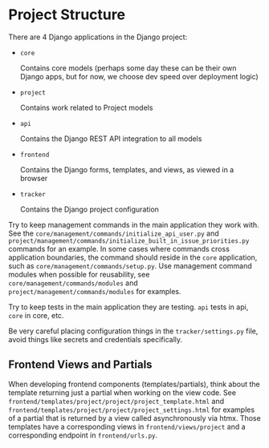 # Project Structure

There are 4 Django applications in the Django project:

- `core`

  Contains core models (perhaps some day these can be their own Django apps, but for now, we choose dev speed over deployment logic)

- `project`

  Contains work related to Project models

- `api`

  Contains the Django REST API integration to all models

- `frontend`

  Contains the Django forms, templates, and views, as viewed in a browser

- `tracker`

  Contains the Django project configuration

Try to keep management commands in the main application they work with. See the `core/management/commands/initialize_api_user.py` and `project/management/commands/initialize_built_in_issue_priorities.py` commands for an example. In some cases where commands cross application boundaries, the command should reside in the `core` application, such as `core/management/commands/setup.py`. Use management command modules when possible for reusability, see `core/management/commands/modules` and `project/management/commands/modules` for examples.

Try to keep tests in the main application they are testing. `api` tests in api, `core` in core, etc.

Be very careful placing configuration things in the `tracker/settings.py` file, avoid things like secrets and credentials specifically.

## Frontend Views and Partials

When developing frontend components (templates/partials), think about the template returning just a partial when working on the view code. See `frontend/templates/project/project/project_template.html` and `frontend/templates/project/project/project_settings.html` for examples of a partial that is returned by a view called asynchronously via htmx. Those templates have a corresponding views in `frontend/views/project` and a corresponding endpoint in `frontend/urls.py`.
